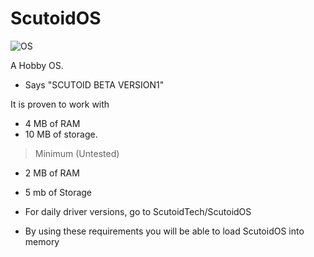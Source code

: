 # ScutoidOS

![OS](https://github.com/user-attachments/assets/38a1912b-454e-4636-b194-c4dd38c0d336)


A Hobby OS.

+ Says "SCUTOID BETA VERSION1"

It is proven to work with 

- 4 MB of RAM
- 10 MB of storage.

> Minimum (Untested)

- 2 MB of RAM
- 5 mb of Storage

- For daily driver versions, go to ScutoidTech/ScutoidOS

- By using these requirements you will be able to load ScutoidOS into memory
